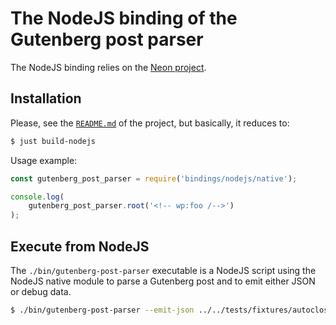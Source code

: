 # The NodeJS binding of the Gutenberg post parser

The NodeJS binding relies on the [Neon project][Neon].

## Installation

Please, see the [`README.md`](../../README.md) of the project, but
basically, it reduces to:

```sh
$ just build-nodejs
```

Usage example:

```js
const gutenberg_post_parser = require('bindings/nodejs/native');

console.log(
    gutenberg_post_parser.root('<!-- wp:foo /-->')
);
```

## Execute from NodeJS

The `./bin/gutenberg-post-parser` executable is a NodeJS script using
the NodeJS native module to parse a Gutenberg post and to emit either
JSON or debug data.

```sh
$ ./bin/gutenberg-post-parser --emit-json ../../tests/fixtures/autoclosing-block.html
```

[Neon]: https://www.neon-bindings.com/
